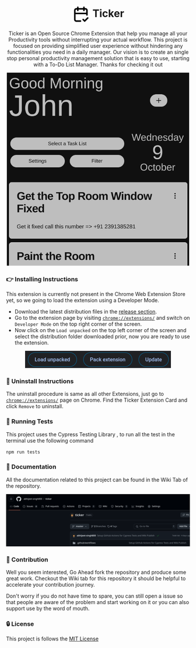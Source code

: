 <h1 style="text-align:center;"> <img src="public/icon/extension-icon.png" alt="Extension Logo" width="50" align="center"/> Ticker </h1>

<p style="text-align:center;">Ticker is an Open Source Chrome Extension that help you manage all your Productivity tools without interrupting your actual workflow. This project is focused on providing simplified user experience without hindering any functionalities you need in a daily manager. Our vision is to create an single stop personal productivity management solution that is easy to use,  starting with a To-Do List Manager. Thanks for checking it out</p>

<div align="center">
<img src="media/Home Page Screenshort.png" alt="Home Page Screenshot" width='500'/>
</div>

### 👉 Installing Instructions
This extension is currently not present in the Chrome Web Extension Store yet, so we going to load the extension using a Developer Mode. 
- Download the latest distribution files in the [release section](https://github.com/abhijeet-singh800/ticker/releases).
- Go to the extension page by visiting [`chrome://extensions/`](chrome://extensions/) and switch on `Developer Mode` on the top right corner of the screen.
- Now click on the `Load unpacked` on the top left corner of the screen and select the distribution folder downloaded prior, now you are ready to use the extension.

<div align="center">
<img src="media/ChromeScreenShort.png" alt="Chrome Screenshot for Loading Extension in the Developer Mode"/>
</div>

### 👀 Uninstall Instructions
The uninstall procedure is same as all other Extensions, just go to [`chrome://extensions/`](chrome://extensions/) page on Chrome. Find the Ticker Extension Card and click `Remove` to uninstall.

### 🧪 Running Tests
This project uses the Cypress Testing Library , to run all the test in the terminal use 
the following command 
```bash
npm run tests
```

### 📖 Documentation 
All the documentation related to this project can be found in the Wiki Tab of the repository.

<div align="center">
<img src="media/Wiki-Tab.png" alt="Project Wiki" width=700/>
</div>


### 🙋 Contribution 
Well you seem interested, Go Ahead fork the repository and produce some great work. Checkout the Wiki tab for this repository it should be helpful to accelerate your contribution journey. 

Don't worry if you do not have time to spare, you can still open a issue so that people are aware of the problem and start working on it or you can also support use by the word of mouth.

### 🔒 License
This project is follows the [MIT License](https://github.com/abhijeet-singh800/ticker/blob/master/LICENSE) 